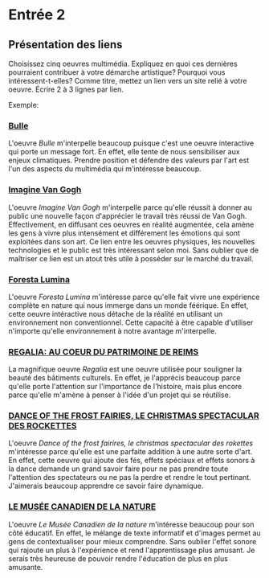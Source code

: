 # Entrée 2
## Présentation des liens
Choisissez cinq oeuvres multimédia. Expliquez en quoi ces dernières pourraient contribuer à votre démarche artistique? Pourquoi vous intéressent-t-elles? Comme titre, mettez un lien vers un site relié à votre oeuvre. Écrire 2 à 3 lignes par lien.

Exemple: 
### [Bulle](https://www.onf.ca/interactif/bulle/) 
L'oeuvre *Bulle* m'interpelle beaucoup puisque c'est une oeuvre interactive qui porte un message fort. En effet, elle tente de nous sensibiliser aux enjeux climatiques. Prendre position et défendre des valeurs par l'art est l'un des aspects du multimédia qui m'intéresse beaucoup. 

### [Imagine Van Gogh](https://www.imagine-vangogh.com/?lang=fr)
L'oeuvre *Imagine Van Gogh* m'interpelle parce qu'elle réussit à donner au public une nouvelle façon d'apprécier le travail très réussi de Van Gogh. Effectivement, en diffusant ces oeuvres en réalité augmentée, cela amène les gens à vivre plus intensément et différement les émotions qui sont exploitées dans son art. Ce lien entre les oeuvres physiques, les nouvelles technologies et le public est très intéressant selon moi. Sans oublier que de maîtriser ce lien est un atout très utile à posséder sur le marché du travail.

### [Foresta Lumina](https://forestalumina.com/)
L'oeuvre *Foresta Lumina* m'intéresse parce qu'elle fait vivre une expérience complète en nature qui nous immerge dans un monde féérique. En effet, cette oeuvre intéractive nous détache de la réalité en utilisant un environnement non conventionnel. Cette capacité à être capable d'utiliser n'importe qu'elle environnement à notre avantage m'interpelle.

### [REGALIA: AU COEUR DU PATRIMOINE DE REIMS](https://momentfactory.com/projets/all/all/regalia-a-la-cathedrale-notre-dame-de-reims)
La magnifique oeuvre *Regalia* est une oeuvre utilisée pour souligner la beauté des bâtiments culturels. En effet, je l'apprécis beaucoup parce qu'elle porte l'attention sur l'importance de l'histoire, mais plus encore parce qu'elle m'amène à penser à l'idée d'un projet qui se réutilise. 

### [DANCE OF THE FROST FAIRIES, LE CHRISTMAS SPECTACULAR DES ROCKETTES](https://momentfactory.com/projets/all/all/rockettes-christmas-spectacular)
L'oeuvre *Dance of the frost fairires, le christmas spectacular des rokettes* m'intéresse parce qu'elle est une parfaite addition à une autre sorte d'art. En effet, cette oeuvre qui ajoute des fés, effets spéciaux et effets sonors à la dance demande un grand savoir faire pour ne pas prendre toute l'attention des spectateurs ou ne pas la perdre et rendre le tout pertinant. J'aimerais beaucoup apprendre ce savoir faire dynamique.

### [LE MUSÉE CANADIEN DE LA NATURE](https://momentfactory.com/projets/all/all/installation-interactive-musee-canadien-nature)
L'oeuvre *Le Musée Canadien de la nature* m'intéresse beaucoup pour son côté éducatif. En effet, le mélange de texte informatif et d'images permet au gens de contextualiser pour mieux comprendre. Sans oublier l'effet sonore qui rajoute un plus à l'expérience et rend l'apprentissage plus amusant. Je serais très heureuse de pouvoir rendre l'éducation de plus en plus amusante.

